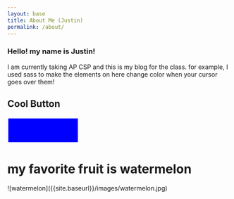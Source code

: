 ```yaml
---
layout: base
title: About Me (Justin)
permalink: /about/
---
```


### Hello! my name is Justin!

I am currently taking AP CSP and this is my blog for the class. for example, I used sass to make the elements on here change color when your cursor goes over them!
<html>
<head>
<style>
.button {
  background-color: #4CAF50;
  border: blue;
  color: white;
  padding: 15px 32px;
  text-align: center;
  text-decoration: none;
  display: inline-block;
  font-size: 16px;
  margin: 4px 2px;
  cursor: pointer;
}
</style>
</head>
<body>

<h2>Cool Button</h2>

<a href="https://github.com/Jyustin?tab=repositories" class="button">my github</a>

</body>
<head>
<style>
p:hover, h1:hover, a:hover {
  background-color: yellow;
}
</style>
</head>

<head>
<style>
h1:hover, {
    background-color: yellow;
}
.button {
  background-color: #0000ff;
  border: blue;
  color: blue;
  padding: 15px 32px;
  text-align: center;
  text-decoration: none;
  display: inline-block;
  font-size: 20px;
  margin: 4px 2px;
  cursor: pointer;
}
</style>
</head>

<body>

<h1>my favorite fruit is watermelon</h1>


</body>
</html>
![watermelon]({{site.baseurl}}/images/watermelon.jpg)

